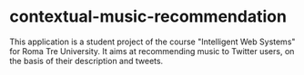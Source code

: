 # contextual-music-recommendation
This application is a student project of the course "Intelligent Web Systems" for Roma Tre University. It aims at recommending music to Twitter users, on the basis of their description and tweets.
